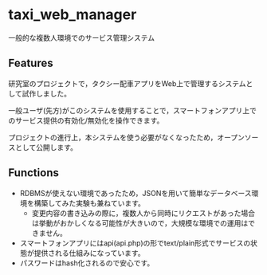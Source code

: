 # taxi_web_manager
一般的な複数人環境でのサービス管理システム

## Features
研究室のプロジェクトで，タクシー配車アプリをWeb上で管理するシステムとして試作しました。

一般ユーザ(先方)がこのシステムを使用することで，スマートフォンアプリ上でのサービス提供の有効化/無効化を操作できます。

プロジェクトの進行上，本システムを使う必要がなくなったため，オープンソースとして公開します。


## Functions
 - RDBMSが使えない環境であったため，JSONを用いて簡単なデータベース環境を構築してみた実験も兼ねています。
    - 変更内容の書き込みの際に，複数人から同時にリクエストがあった場合は挙動がおかしくなる可能性が大きいので，大規模な環境での運用はできません。
 - スマートフォンアプリにはapi(api.php)の形でtext/plain形式でサービスの状態が提供される仕組みになっています。
 - パスワードはhash化されるので安心です。
